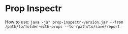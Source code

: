 # Prop Inspectr

How to use:
```java -jar prop-inspectr-version.jar --from /path/to/folder-with-props --to /path/to/save/report```